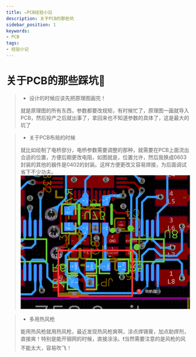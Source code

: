 ```yaml
---
title: ✏PCB经验小记
description: 关于PCB的那些坑
sidebar_position: 1
keywords:
- PCB
tags: 
- 经验小记
---
```


# 关于PCB的那些踩坑💢

> - 设计的时候应该先把原理图画完！
> 
> 就是原理图的所有东西，参数都要改规矩，有时候忙了，原理图一画就导入PCB，然后投产之后就出事了，拿回来也不知道参数的具体了，这是最大的坑了

> - 关于PCB布局的时候
>  
> 就比如绘制了电桥部分，电桥参数需要调整的那种，就需要在PCB上面流出合适的位置，方便后期更改电阻，如图就是，位置允许，然后我换成0603封装的其他的器件是0402的封装。这样方便更改又容易焊接，为后面调试省下不少功夫。
![1](../../../static/img_工作经验小记/PCB布局踩坑1.png)

> - 多用热风枪
>  
> 能用热风枪就用热风枪，最近发现热风枪爽啊，涂点焊锡膏，加点助焊剂，直接爽！特别是能开钢网的时候，直接涂涂。❗当然需要注意的是风枪的风不能太大，容易吹飞！